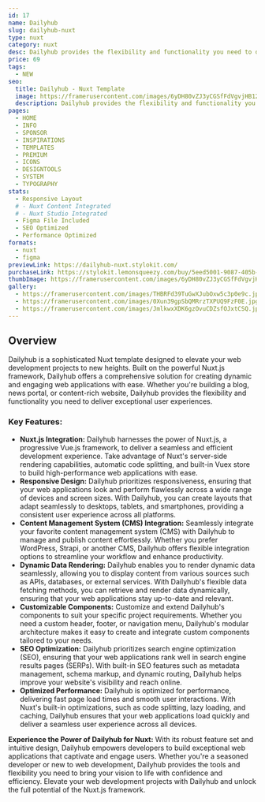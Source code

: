```yaml
---
id: 17
name: Dailyhub
slug: dailyhub-nuxt
type: nuxt
category: nuxt
desc: Dailyhub provides the flexibility and functionality you need to deliver exceptional user experiences.
price: 69
tags:
  - NEW
seo:
  title: Dailyhub - Nuxt Template
  image: https://framerusercontent.com/images/6yDH80vZJ3yCGSfFdVgvjHB120s.jpg?scale-down-to=1024
  description: Dailyhub provides the flexibility and functionality you need to deliver exceptional user experiences.
pages:
  - HOME
  - INFO
  - SPONSOR
  - INSPIRATIONS
  - TEMPLATES
  - PREMIUM
  - ICONS
  - DESIGNTOOLS
  - SYSTEM
  - TYPOGRAPHY
stats:
  - Responsive Layout
  # - Nuxt Content Integrated
  # - Nuxt Studio Integrated
  - Figma File Included
  - SEO Optimized
  - Performance Optimized
formats:
  - nuxt
  - figma
previewLink: https://dailyhub-nuxt.stylokit.com/
purchaseLink: https://stylokit.lemonsqueezy.com/buy/5eed5001-9087-405b-a414-d654b9597e5d
thumbImage: https://framerusercontent.com/images/6yDH80vZJ3yCGSfFdVgvjHB120s.jpg?scale-down-to=1024
gallery:
  - https://framerusercontent.com/images/THBRFd39TuGwXJubOxw5c3p0e9c.jpg?scale-down-to=1024
  - https://framerusercontent.com/images/0Xun39gpSbQMRrzTXPUQ9FzF0E.jpg?scale-down-to=1024
  - https://framerusercontent.com/images/JmlkwxXDK6gzOvuCDZsfOJxtCSQ.jpg?scale-down-to=1024
---
```


## Overview

Dailyhub is a sophisticated Nuxt template designed to elevate your web development projects to new heights. Built on the powerful Nuxt.js framework, Dailyhub offers a comprehensive solution for creating dynamic and engaging web applications with ease. Whether you're building a blog, news portal, or content-rich website, Dailyhub provides the flexibility and functionality you need to deliver exceptional user experiences.

### Key Features:

- **Nuxt.js Integration:** Dailyhub harnesses the power of Nuxt.js, a progressive Vue.js framework, to deliver a seamless and efficient development experience. Take advantage of Nuxt's server-side rendering capabilities, automatic code splitting, and built-in Vuex store to build high-performance web applications with ease.
- **Responsive Design:** Dailyhub prioritizes responsiveness, ensuring that your web applications look and perform flawlessly across a wide range of devices and screen sizes. With Dailyhub, you can create layouts that adapt seamlessly to desktops, tablets, and smartphones, providing a consistent user experience across all platforms.
- **Content Management System (CMS) Integration:** Seamlessly integrate your favorite content management system (CMS) with Dailyhub to manage and publish content effortlessly. Whether you prefer WordPress, Strapi, or another CMS, Dailyhub offers flexible integration options to streamline your workflow and enhance productivity.
- **Dynamic Data Rendering:** Dailyhub enables you to render dynamic data seamlessly, allowing you to display content from various sources such as APIs, databases, or external services. With Dailyhub's flexible data fetching methods, you can retrieve and render data dynamically, ensuring that your web applications stay up-to-date and relevant.
- **Customizable Components:** Customize and extend Dailyhub's components to suit your specific project requirements. Whether you need a custom header, footer, or navigation menu, Dailyhub's modular architecture makes it easy to create and integrate custom components tailored to your needs.
- **SEO Optimization:** Dailyhub prioritizes search engine optimization (SEO), ensuring that your web applications rank well in search engine results pages (SERPs). With built-in SEO features such as metadata management, schema markup, and dynamic routing, Dailyhub helps improve your website's visibility and reach online.
- **Optimized Performance:** Dailyhub is optimized for performance, delivering fast page load times and smooth user interactions. With Nuxt's built-in optimizations, such as code splitting, lazy loading, and caching, Dailyhub ensures that your web applications load quickly and deliver a seamless user experience across all devices.

**Experience the Power of Dailyhub for Nuxt:** With its robust feature set and intuitive design, Dailyhub empowers developers to build exceptional web applications that captivate and engage users. Whether you're a seasoned developer or new to web development, Dailyhub provides the tools and flexibility you need to bring your vision to life with confidence and efficiency. Elevate your web development projects with Dailyhub and unlock the full potential of the Nuxt.js framework.
